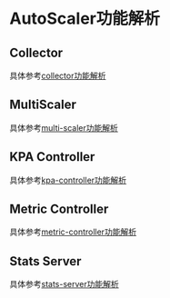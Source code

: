 # AutoScaler功能解析

## Collector

具体参考[collector功能解析](./collector/README.md)

## MultiScaler

具体参考[multi-scaler功能解析](./multi-scaler/README.md)

## KPA Controller

具体参考[kpa-controller功能解析](./controllers/kpa-controller/README.md)

## Metric Controller

具体参考[metric-controller功能解析](./controllers/metric-controller/README.md)

## Stats Server

具体参考[stats-server功能解析](./stats-server/README.md)